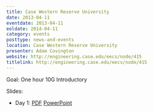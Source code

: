 ```yaml
---
title: Case Western Reserve University
date: 2013-04-11
eventdate: 2013-04-11
eoldate: 2014-04-11
category: events
posttype: news-and-events
location: Case Western Reserve University
presenter: Adam Covington
website: http://engineering.case.edu/eecs/node/415
titlelink: http://engineering.case.edu/eecs/node/415
---
```


Goal: One hour 10G Introductory

Slides:
- Day 1: [PDF](https://docs.google.com/file/d/0B4EuVzA5UdPRblBZcGhuOXlFNE0/edit?usp=sharing) [PowerPoint](https://docs.google.com/file/d/0B4EuVzA5UdPRRDVVc3BSVjQ3aEk/edit?usp=sharing)
